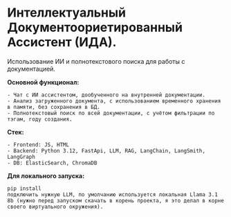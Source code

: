 # Интеллектуальный Документоориетированный Ассистент (ИДА). 
Использование ИИ и полнотекстового поиска для работы с документацией. 

**Основной функционал:**

    - Чат с ИИ ассистентом, дообученного на внутренней документации.
    - Анализ загруженного документа, с использованием временного хранения в памяти, без сохранения в БД.
    - Полнотекстовый поиск по всей документации, с учётом фильтрации по тэгам, году создания.

**Стек:**

    - Frontend: JS, HTML
    - Backend: Python 3.12, FastApi, LLM, RAG, LangChain, LangSmith, LangGraph
    - DB: ElasticSearch, ChromaDB

**Для локального запуска:**

    pip install
    подключить нужную LLM, по умолчанию используется локальная Llama 3.1 8b (нужно перед запуском скачать в корень проекта, я это делал в корне своего виртуального окружения).